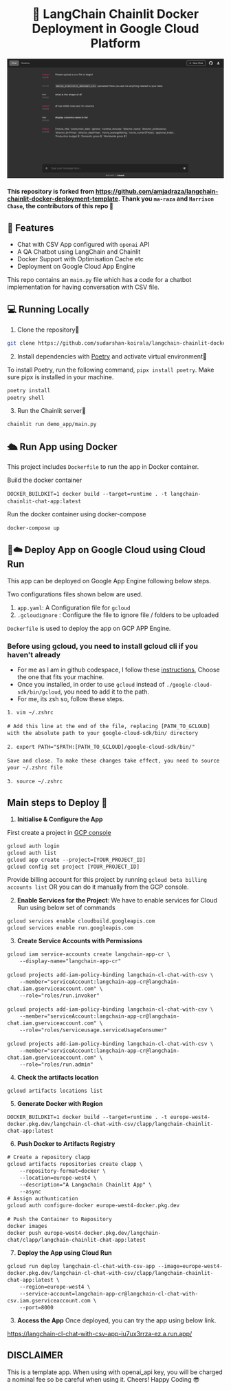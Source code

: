 <h1 align="center">
📖 LangChain Chainlit Docker Deployment in Google Cloud Platform
</h1>

![UI](image.png?raw=true)

#### This repository is forked from https://github.com/amjadraza/langchain-chainlit-docker-deployment-template. Thank you `ma-raza` and `Harrison Chase`, the contributors of this repo 🙏

## 🔧 Features

- Chat with CSV App configured with `openai` API
- A QA Chatbot using LangChain and Chainlit
- Docker Support with Optimisation Cache etc
- Deployment on Google Cloud App Engine

This repo contains an `main.py` file which has a code for a chatbot implementation for having conversation with CSV file.


## 💻 Running Locally

1. Clone the repository📂

```bash
git clone https://github.com/sudarshan-koirala/langchain-chainlit-docker-deployment-template
```

2. Install dependencies with [Poetry](https://python-poetry.org/) and activate virtual environment🔨  

To install Poetry, run the following command, `pipx install poetry`. Make sure pipx is installed in your machine.  

```bash
poetry install
poetry shell
```

3. Run the Chainlit server🚀

```bash
chainlit run demo_app/main.py
```

## 🛳️ Run App using Docker
This project includes `Dockerfile` to run the app in Docker container.

Build the docker container

``DOCKER_BUILDKIT=1 docker build --target=runtime . -t langchain-chainlit-chat-app:latest
``

Run the docker container using docker-compose

``docker-compose up``


🚒☁️ Deploy App on Google Cloud using Cloud Run
--------------------------------
This app can be deployed on Google App Engine following below steps.

Two configurations files shown below are used. 

1. `app.yaml`: A Configuration file for `gcloud`
2. `.gcloudignore` : Configure the file to ignore file / folders to be uploaded

`Dockerfile` is used to deploy the app on GCP APP Engine.

### Before using gcloud, you need to install gcloud cli if you haven't already
- For me as I am in github codespace, I follow these [instructions](https://cloud.google.com/sdk/docs/install#linux), Choose the one that fits your machine.
- Once you installed, in order to use `gcloud` instead of `./google-cloud-sdk/bin/gcloud`, you need to add it to the path.
- For me, its zsh so, follow these steps.
```
1. vim ~/.zshrc

# Add this line at the end of the file, replacing [PATH_TO_GCLOUD] with the absolute path to your google-cloud-sdk/bin/ directory

2. export PATH="$PATH:[PATH_TO_GCLOUD]/google-cloud-sdk/bin/"

Save and close. To make these changes take effect, you need to source your ~/.zshrc file

3. source ~/.zshrc

```

## Main steps to Deploy 🚀

1. **Initialise & Configure the App**

First create a project in [GCP console](https://console.cloud.google.com)

```
gcloud auth login
gcloud auth list
gcloud app create --project=[YOUR_PROJECT_ID]
gcloud config set project [YOUR_PROJECT_ID]
```

Provide billing account for this project by running `gcloud beta billing accounts list` OR you can do it manually from the GCP console.


2. **Enable Services for the Project**: We have to enable services for Cloud Run using below set of commands
```
gcloud services enable cloudbuild.googleapis.com
gcloud services enable run.googleapis.com
```

3. **Create Service Accounts with Permissions**
```
gcloud iam service-accounts create langchain-app-cr \
    --display-name="langchain-app-cr"

gcloud projects add-iam-policy-binding langchain-cl-chat-with-csv \
    --member="serviceAccount:langchain-app-cr@langchain-chat.iam.gserviceaccount.com" \
    --role="roles/run.invoker"

gcloud projects add-iam-policy-binding langchain-cl-chat-with-csv \
    --member="serviceAccount:langchain-app-cr@langchain-chat.iam.gserviceaccount.com" \
    --role="roles/serviceusage.serviceUsageConsumer"

gcloud projects add-iam-policy-binding langchain-cl-chat-with-csv \
    --member="serviceAccount:langchain-app-cr@langchain-chat.iam.gserviceaccount.com" \
    --role="roles/run.admin"
```

4. **Check the artifacts location**
```
gcloud artifacts locations list
```
5. **Generate Docker with Region**
```
DOCKER_BUILDKIT=1 docker build --target=runtime . -t europe-west4-docker.pkg.dev/langchain-cl-chat-with-csv/clapp/langchain-chainlit-chat-app:latest
```

6. **Push Docker to Artifacts Registry**
```
# Create a repository clapp
gcloud artifacts repositories create clapp \
    --repository-format=docker \
    --location=europe-west4 \
    --description="A Langachain Chainlit App" \
    --async
# Assign authuntication
gcloud auth configure-docker europe-west4-docker.pkg.dev

# Push the Container to Repository
docker images
docker push europe-west4-docker.pkg.dev/langchain-chat/clapp/langchain-chainlit-chat-app:latest
```



7. **Deploy the App using Cloud Run**

```
gcloud run deploy langchain-cl-chat-with-csv-app --image=europe-west4-docker.pkg.dev/langchain-cl-chat-with-csv/clapp/langchain-chainlit-chat-app:latest \
    --region=europe-west4 \
    --service-account=langchain-app-cr@langchain-cl-chat-with-csv.iam.gserviceaccount.com \
    --port=8000
```

3. **Access the App** 
Once deployed, you can try the app using below link.

https://langchain-cl-chat-with-csv-app-iu7ux3rrza-ez.a.run.app/


## DISCLAIMER

This is a template app. When using with openai_api key, you will be charged a nominal fee so be careful when using it. Cheers! Happy Coding 😎